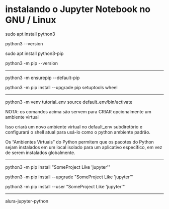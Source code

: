 # instalando o Jupyter Notebook no GNU / Linux

sudo apt install python3

python3 --version

sudo apt install python3-pip

python3 -m pip --version

---

python3 -m ensurepip --default-pip

python3 -m pip install --upgrade pip setuptools wheel

---

python3 -m venv tutorial_env
source default_env/bin/activate

NOTA: os comandos acima são servem para CRIAR opcionalmente um ambiente virtual

Isso criará um novo ambiente virtual no default_env subdiretório e configurará o shell atual para usá-lo como o python ambiente padrão.

Os “Ambientes Virtuais” do Python permitem que os pacotes do Python sejam instalados em um local isolado para um aplicativo específico, em vez de serem instalados globalmente.

---

python3 -m pip install "SomeProject Like 'jupyter'"

python3 -m pip install --upgrade "SomeProject Like 'jupyter'"

python3 -m pip install --user "SomeProject Like 'jupyter'"

---

alura-jupyter-python
